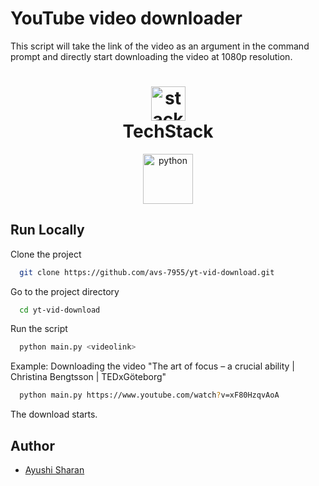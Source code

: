 # YouTube video downloader

This script will take the link of the video as an argument in the command prompt and directly start downloading the video at 1080p resolution.

<h1 align="center">
  <img src="https://ik.imagekit.io/pq7opoglh/GitHub_ReadMe/stack_GjMfbKvDP.svg?ik-sdk-version=javascript-1.4.3&updatedAt=1655143763495" width="55" alt="stacklogo-python" />
 <br>
 TechStack</h1>

<div align="center">
<img src="https://raw.githubusercontent.com/gilbarbara/logos/master/logos/python.svg" alt="python" width="80" height="80"/>
</div>

## Run Locally

Clone the project

```bash
  git clone https://github.com/avs-7955/yt-vid-download.git
```

Go to the project directory

```bash
  cd yt-vid-download
```

Run the script

```bash
  python main.py <videolink>
```

Example: Downloading the video "The art of focus – a crucial ability | Christina Bengtsson | TEDxGöteborg"

```bash
  python main.py https://www.youtube.com/watch?v=xF80HzqvAoA
```

The download starts.

## Author

-   [Ayushi Sharan](https://github.com/avs-7955)

